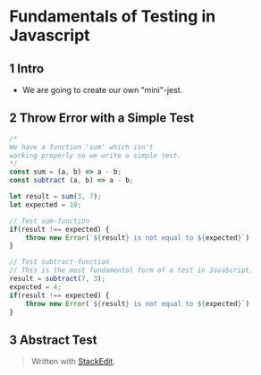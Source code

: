 # Fundamentals of Testing in Javascript

## 1 Intro
- We are going to create our own "mini"-jest. 

## 2 Throw Error with a Simple Test

```js
/*
We have a function 'sum' which isn't
working properly so we write a simple test.
*/
const sum = (a, b) => a - b;
const subtract (a, b) => a - b; 

let result = sum(3, 7);
let expected = 10;

// Test sum-function
if(result !== expected) {
	throw new Error(`${result} is not equal to ${expected}`)
}

// Test subtract-function
// This is the most fundamental form of a test in JavaScript.
result = subtract(7, 3);
expected = 4;
if(result !== expected) {
	throw new Error(`${result} is not equal to ${expected}`)
}

```

## 3 Abstract Test
> Written with [StackEdit](https://stackedit.io/).
<!--stackedit_data:
eyJoaXN0b3J5IjpbLTcwMzg1NTU2NCwxNTg3MzY4NzIyLDM2Nz
kxNzU5Nyw4Mzc2ODU2OTddfQ==
-->